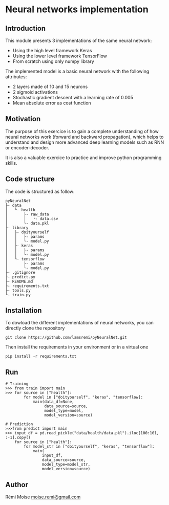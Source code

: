 # Neural networks implementation


## Introduction

This module presents 3 implementations of the same neural network:
* Using the high level framework Keras
* Using the lower level framework TensorFlow
* From scratch using only numpy library

The implemented model is a basic neural network with the following attributes:
* 2 layers made of 10 and 15 neurons
* 2 sigmoid activations
* Stochastic gradient descent with a learning rate of 0.005
* Mean absolute error as cost function


## Motivation

The purpose of this exercice is to gain a complete understanding of how neural networks work (forward and backward propagation), which helps to understand and design more advanced deep learning models such as RNN or encoder-decoder.

It is also a valuable exercice to practice and improve python programming skills.


## Code structure

The code is structured as follow:
```
pyNeuralNet
├- data
│   └- health
│       ├- raw_data
│       │   └- data.csv
│       └- data.pkl
├- library
│   ├- doityourself
│   │   ├- params
│   │   └- model.py
│   ├- keras
│   │   ├- params
│   │   └- model.py
│   └- tensorflow
│       ├- params
│       └- model.py
├- .gitignore
├- predict.py
├- README.md
├- requirements.txt
├- tools.py
└- train.py
```

## Installation

To dowload the different implementations of neural networks, you can directly clone the repository
```
git clone https://github.com/lamsremi/pyNeuralNet.git
```
Then install the requirements in your environment or in a virtual one
```
pip install -r requirements.txt
```

## Run

```
# Training
>>> from train import main
>>> for source in ["health"]:
        for model in ["doityourself", "keras", "tensorflow]:
            main(data_df=None,
                 data_source=source,
                 model_type=model,
                 model_version=source)

# Prediction
>>>from predict import main
>>> input_df = pd.read_pickle("data/health/data.pkl").iloc[100:101, :-1].copy()
    for source in ["health"]:
        for model_str in ["doityourself", "keras", "tensorflow"]:
            main(
                input_df,
                data_source=source,
                model_type=model_str,
                model_version=source)
```

## Author

Rémi Moise
moise.remi@gmail.com
